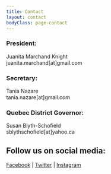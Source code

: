 ```yaml
---
title: Contact
layout: contact
bodyClass: page-contact
---
```


### President: 
Juanita Marchand Knight  
juanita.marchand[at]gmail.com


### Secretary:
Tania Nazare  
tania.nazare[at]gmail.com


### Quebec District Governor:
Susan Blyth-Schofield  
sblythschofield[at]yahoo.ca


## Follow us on social media:
<a href="https://www.facebook.com/NATS-International-Chapitre-Montreal-564989387191449">Facebook</a> | <a href="https://twitter.com/NATSMontreal">Twitter</a> | <a href="https://www.instagram.com/natsmontreal/">Instagram</a>  

<!-- | Day       | Opening Hours   |
| --------- | --------------- |
| Tuesday   | 8:30am - 5:00pm |
| Wednesday | 8:30am - 5:00pm |
| Thursday  | 8:30am - 5:00pm |
| Friday    | 8:30am - 5:00pm |
| Saturday  | 10:am - 4:00pm  |
| Saturday  | Closed          | -->
